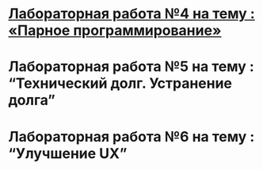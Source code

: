 # [Лабораторная работа №4 на тему : «Парное программирование»](https://github.com/Jambalbe/TRITPO_labs/blob/main/%D0%9B%D0%B0%D0%B1%D0%BE%D1%80%D0%B0%D1%82%D0%BE%D1%80%D0%BD%D0%B0%D1%8F%20%D1%80%D0%B0%D0%B1%D0%BE%D1%82%D0%B0%20%E2%84%964%20%D0%BD%D0%B0%20%D1%82%D0%B5%D0%BC%D1%83%20:%20%C2%AB%D0%9F%D0%B0%D1%80%D0%BD%D0%BE%D0%B5%20%D0%BF%D1%80%D0%BE%D0%B3%D1%80%D0%B0%D0%BC%D0%BC%D0%B8%D1%80%D0%BE%D0%B2%D0%B0%D0%BD%D0%B8%D0%B5%C2%BB.md)
# Лабораторная работа №5 на тему : “Технический долг. Устранение долга”
# Лабораторная работа №6 на тему : “Улучшение UX”
